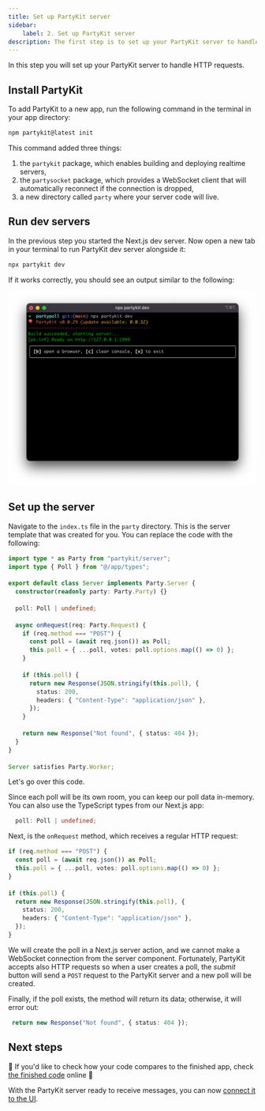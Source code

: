 ```yaml
---
title: Set up PartyKit server
sidebar:
    label: 2. Set up PartyKit server
description: The first step is to set up your PartyKit server to handle HTTP requests
---
```


In this step you will set up your PartyKit server to handle HTTP requests.

## Install PartyKit

To add PartyKit to a new app, run the following command in the terminal in your app directory:

```bash
npm partykit@latest init
```

This command added three things:

1. the `partykit` package, which enables building and deploying realtime servers,
2. the `partysocket` package, which provides a WebSocket client that will automatically reconnect if the connection is dropped,
3. a new directory called `party` where your server code will live.

## Run dev servers

In the previous step you started the Next.js dev server. Now open a new tab in your terminal to run PartyKit dev server alongside it:

```bash
npx partykit dev
```

If it works correctly, you should see an output similar to the following:

![A screenshot of the terminal"](../../../../assets/tutorials/add-partykit-to-a-nextjs-app/page2-1.png)

## Set up the server

Navigate to the `index.ts` file in the `party` directory. This is the server template that was created for you. You can replace the code with the following:

```ts
import type * as Party from "partykit/server";
import type { Poll } from "@/app/types";

export default class Server implements Party.Server {
  constructor(readonly party: Party.Party) {}

  poll: Poll | undefined;

  async onRequest(req: Party.Request) {
    if (req.method === "POST") {
      const poll = (await req.json()) as Poll;
      this.poll = { ...poll, votes: poll.options.map(() => 0) };
    }

    if (this.poll) {
      return new Response(JSON.stringify(this.poll), {
        status: 200,
        headers: { "Content-Type": "application/json" },
      });
    }

    return new Response("Not found", { status: 404 });
  }
}

Server satisfies Party.Worker;
```

Let's go over this code.

Since each poll will be its own room, you can keep our poll data in-memory. You can also use the TypeScript types from our Next.js app:

```ts
  poll: Poll | undefined;
```

Next, is the `onRequest` method, which receives a regular HTTP request:

```ts
if (req.method === "POST") {
  const poll = (await req.json()) as Poll;
  this.poll = { ...poll, votes: poll.options.map(() => 0) };
}

if (this.poll) {
  return new Response(JSON.stringify(this.poll), {
    status: 200,
    headers: { "Content-Type": "application/json" },
  });
}
```

We will create the poll in a Next.js server action, and we cannot make a WebSocket connection from the server component. Fortunately, PartyKit accepts also HTTP requests so when a user creates a poll, the _submit_ button will send a `POST` request to the PartyKit server and a new poll will be created.

Finally, if the poll exists, the method will return its data; otherwise, it will error out:

```ts
 return new Response("Not found", { status: 404 });
```

## Next steps

🎈 If you'd like to check how your code compares to the finished app, check <a href="https://github.com/partykit/partypoll/blob/main/party/index.ts#L1-L25" target="_blank" rel="noopener noreferrer">the finished code</a> online 🎈

With the PartyKit server ready to receive messages, you can now [connect it to the UI](/tutorials/add-partykit-to-a-nextjs-app/3-hook-up-data-to-the-server).

